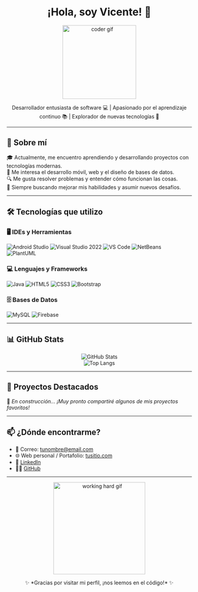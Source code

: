 <h1 align="center">¡Hola, soy Vicente! 👋</h1>

<p align="center">
  <img src="https://media.giphy.com/media/qgQUggAC3Pfv687qPC/giphy.gif" width="200" alt="coder gif">
</p>

<p align="center">
  Desarrollador entusiasta de software 💻 | Apasionado por el aprendizaje continuo 📚 | Explorador de nuevas tecnologías 🚀
</p>

---

## 🚀 Sobre mí

🎓 Actualmente, me encuentro aprendiendo y desarrollando proyectos con tecnologías modernas.  
🧩 Me interesa el desarrollo móvil, web y el diseño de bases de datos.  
🔍 Me gusta resolver problemas y entender cómo funcionan las cosas.  
🎯 Siempre buscando mejorar mis habilidades y asumir nuevos desafíos.  

---

## 🛠️ Tecnologías que utilizo

### 🖥️ IDEs y Herramientas

![Android Studio](https://img.shields.io/badge/Android%20Studio-3DDC84?logo=android-studio&logoColor=white&style=for-the-badge)
![Visual Studio 2022](https://img.shields.io/badge/Visual%20Studio%202022-5C2D91?logo=visual-studio&logoColor=white&style=for-the-badge)
![VS Code](https://img.shields.io/badge/VS%20Code-007ACC?logo=visual-studio-code&logoColor=white&style=for-the-badge)
![NetBeans](https://img.shields.io/badge/NetBeans-1B6AC6?logo=apachenetbeanside&logoColor=white&style=for-the-badge)
![PlantUML](https://img.shields.io/badge/PlantUML-0e355d?style=for-the-badge&logo=uml&logoColor=white)

### 💻 Lenguajes y Frameworks

![Java](https://img.shields.io/badge/Java-ED8B00?logo=java&logoColor=white&style=for-the-badge)
![HTML5](https://img.shields.io/badge/HTML5-E34F26?logo=html5&logoColor=white&style=for-the-badge)
![CSS3](https://img.shields.io/badge/CSS3-1572B6?logo=css3&logoColor=white&style=for-the-badge)
![Bootstrap](https://img.shields.io/badge/Bootstrap-7952B3?logo=bootstrap&logoColor=white&style=for-the-badge)

### 🗄️ Bases de Datos

![MySQL](https://img.shields.io/badge/MySQL-4479A1?logo=mysql&logoColor=white&style=for-the-badge)
![Firebase](https://img.shields.io/badge/Firebase-FFCA28?logo=firebase&logoColor=white&style=for-the-badge)

---

## 📊 GitHub Stats

<p align="center">
  <img src="https://github-readme-stats.vercel.app/api?username=TuUsuarioGitHub&show_icons=true&theme=radical" alt="GitHub Stats"/>
  <br>
  <img src="https://github-readme-stats.vercel.app/api/top-langs/?username=TuUsuarioGitHub&layout=compact&theme=radical" alt="Top Langs"/>
</p>

---

## 🌟 Proyectos Destacados

🚧 *En construcción... ¡Muy pronto compartiré algunos de mis proyectos favoritos!*  

---

## 📫 ¿Dónde encontrarme?

- 💌 Correo: tunombre@email.com  
- 🌐 Web personal / Portafolio: [tusitio.com](https://tusitio.com)  
- 💼 [LinkedIn](https://linkedin.com/in/tuusuario)  
- 🧑‍💻 [GitHub](https://github.com/TuUsuarioGitHub)

---

<p align="center">
  <img src="https://media.giphy.com/media/ZVik7pBtu9dNS/giphy.gif" width="250" alt="working hard gif">
</p>

<p align="center">
  ✨ *Gracias por visitar mi perfil, ¡nos leemos en el código!* ✨
</p>

